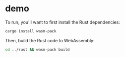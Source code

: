 # demo

To run, you'll want to first install the Rust dependencies:

```bash
cargo install wasm-pack
```

Then, build the Rust code to WebAssembly:

```bash
cd ../rust && wasm-pack build
```

